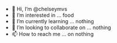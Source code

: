 - 👋 Hi, I’m @chelseymvs
- 👀 I’m interested in ... food
- 🌱 I’m currently learning ... nothing
- 💞️ I’m looking to collaborate on ... nothing
- 📫 How to reach me ... on nothing

<!---
chelseymvs/chelseymvs is a ✨ special ✨ repository because its `README.md` (this file) appears on your GitHub profile.
You can click the Preview link to take a look at your changes.
--->
